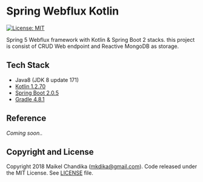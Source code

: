 # Spring Webflux Kotlin

[![License: MIT](https://img.shields.io/badge/License-MIT-blue.svg)](/LICENSE)

Spring 5 Webflux framework with Kotlin & Spring Boot 2 stacks. this project is consist of CRUD Web endpoint and Reactive MongoDB as storage.


## Tech Stack

- Java8 (JDK 8 update 171)
- [Kotlin 1.2.70](https://kotlinlang.org/)
- [Spring Boot 2.0.5](http://spring.io/projects/spring-boot)
- [Gradle 4.8.1](https://gradle.org/)


## Reference

_Coming soon.._

## Copyright and License

Copyright 2018 Maikel Chandika (mkdika@gmail.com). Code released under the
MIT License. See [LICENSE](/LICENSE) file.